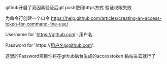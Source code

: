 github开启了双因素验证后git push使用https方式 验证权限失败

为命令行创建一个口令
https://help.github.com/articles/creating-an-access-token-for-command-line-use/


Username for 'https://github.com': 用户名


Password for 'https://用户名@github.com': 


这里的Password项目你将在github后台生成的accesstoken 粘帖进去就行了